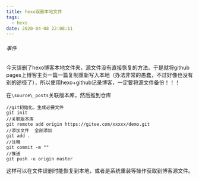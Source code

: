 ```yaml
---
title: hexo误删本地文件
tags:
  - hexo
date: 2020-04-08 22:08:11
---
```


###### 事件

今天误删了hexo博客本地文件夹，源文件没有直接恢复的方法。于是就将github pages上博客主页一篇一篇复制重新写入本地（办法非常的愚蠢，不过好像也没有别的途径了），所以使用hexo+github记录博客，一定要将源文件备份！！！

在`\source\_posts`关联版本库，然后推到仓库

```shell
//git初始化，生成必要文件
git init
//关联版本库
git remote add origin https://gitee.com/xxxxx/demo.git
//添加文件  全部添加
git add .
//注释
git commit -m ""
//推送
git push -u origin master
```

这样可以在文件误删时能恢复到本地，或者是系统重装等操作获取到博客源文件。
